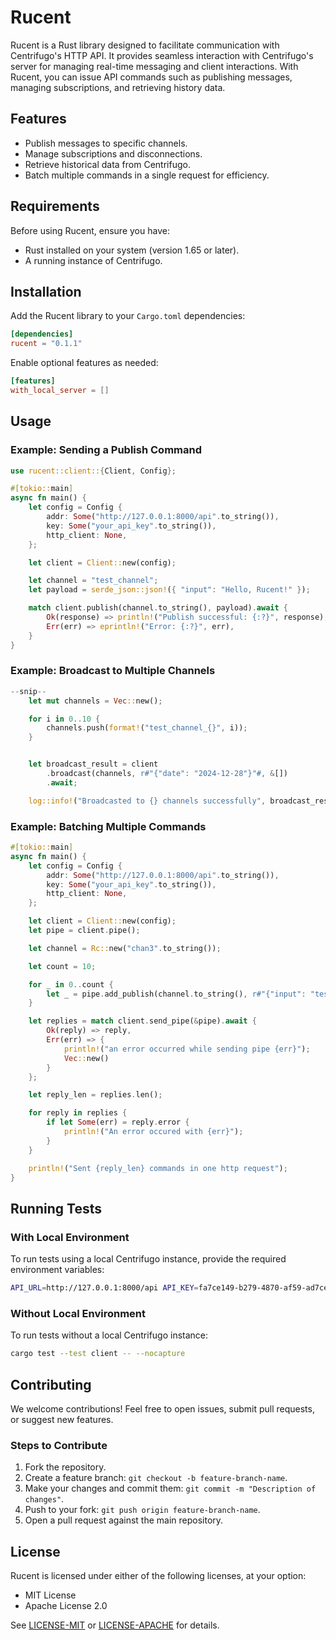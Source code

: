 # Rucent

Rucent is a Rust library designed to facilitate communication with Centrifugo's HTTP API. It provides seamless interaction with Centrifugo's server for managing real-time messaging and client interactions. With Rucent, you can issue API commands such as publishing messages, managing subscriptions, and retrieving history data.

## Features

- Publish messages to specific channels.
- Manage subscriptions and disconnections.
- Retrieve historical data from Centrifugo.
- Batch multiple commands in a single request for efficiency.

## Requirements

Before using Rucent, ensure you have:

- Rust installed on your system (version 1.65 or later).
- A running instance of Centrifugo.

## Installation

Add the Rucent library to your `Cargo.toml` dependencies:

```toml
[dependencies]
rucent = "0.1.1"
```

Enable optional features as needed:

```toml
[features]
with_local_server = []
```

## Usage

### Example: Sending a Publish Command

```rust
use rucent::client::{Client, Config};

#[tokio::main]
async fn main() {
    let config = Config {
        addr: Some("http://127.0.0.1:8000/api".to_string()),
        key: Some("your_api_key".to_string()),
        http_client: None,
    };

    let client = Client::new(config);

    let channel = "test_channel";
    let payload = serde_json::json!({ "input": "Hello, Rucent!" });

    match client.publish(channel.to_string(), payload).await {
        Ok(response) => println!("Publish successful: {:?}", response),
        Err(err) => eprintln!("Error: {:?}", err),
    }
}
```

### Example: Broadcast to Multiple Channels
```rust
--snip--
    let mut channels = Vec::new();

    for i in 0..10 {
        channels.push(format!("test_channel_{}", i));
    }


    let broadcast_result = client
        .broadcast(channels, r#"{"date": "2024-12-28"}"#, &[])
        .await;

    log::info!("Broadcasted to {} channels successfully", broadcast_result.unwrap().responses.len());
```

### Example: Batching Multiple Commands

```rust
#[tokio::main]
async fn main() {
    let config = Config {
        addr: Some("http://127.0.0.1:8000/api".to_string()),
        key: Some("your_api_key".to_string()),
        http_client: None,
    };

    let client = Client::new(config);
    let pipe = client.pipe();

    let channel = Rc::new("chan3".to_string());

    let count = 10;

    for _ in 0..count {
        let _ = pipe.add_publish(channel.to_string(), r#"{"input": "test1"}"#, &[]);
    }

    let replies = match client.send_pipe(&pipe).await {
        Ok(reply) => reply,
        Err(err) => {
            println!("an error occurred while sending pipe {err}");
            Vec::new()
        }
    };

    let reply_len = replies.len();

    for reply in replies {
        if let Some(err) = reply.error {
            println!("An error occured with {err}");
        }
    }

    println!("Sent {reply_len} commands in one http request");
}
```

## Running Tests

### With Local Environment

To run tests using a local Centrifugo instance, provide the required environment variables:

```bash
API_URL=http://127.0.0.1:8000/api API_KEY=fa7ce149-b279-4870-af59-ad7ce78ef11a cargo test --test client --features with_local_server -- --nocapture
```

### Without Local Environment

To run tests without a local Centrifugo instance:

```bash
cargo test --test client -- --nocapture
```

## Contributing

We welcome contributions! Feel free to open issues, submit pull requests, or suggest new features.

### Steps to Contribute

1. Fork the repository.
2. Create a feature branch: `git checkout -b feature-branch-name`.
3. Make your changes and commit them: `git commit -m "Description of changes"`.
4. Push to your fork: `git push origin feature-branch-name`.
5. Open a pull request against the main repository.

## License

Rucent is licensed under either of the following licenses, at your option:

- MIT License
- Apache License 2.0

See [LICENSE-MIT](LICENSE-MIT) or [LICENSE-APACHE](LICENSE-APACHE) for details.

